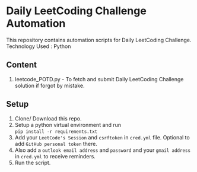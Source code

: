 # Daily LeetCoding Challenge Automation

This repository contains automation scripts for Daily LeetCoding Challenge.  
Technology Used : Python

## Content

1. leetcode_POTD.py - To fetch and submit Daily LeetCoding Challenge solution if forgot by mistake.

## Setup

1. Clone/ Download this repo.
2. Setup a python virtual environment and run  
   `pip install -r requirements.txt`
3. Add your `LeetCode's Session` and `csrftoken` in `cred.yml` file. Optional to add `GitHub personal token` there.
4. Also add a `outlook email address` and `password` and your `gmail address` in `cred.yml` to receive reminders.
4. Run the script.
